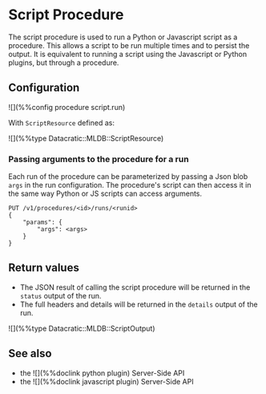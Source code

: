# Script Procedure

The script procedure is used to run a Python or Javascript script as a procedure. This allows a script to be run multiple times and to persist the output. It is equivalent to running a script using the Javascript or Python plugins, but through a procedure.

## Configuration

![](%%config procedure script.run)

With `ScriptResource` defined as:

![](%%type Datacratic::MLDB::ScriptResource)

### Passing arguments to the procedure for a run

Each run of the procedure can be parameterized by passing a Json blob `args` in the run configuration. The procedure's script can then access it in the same way Python or JS scripts can access arguments.

    PUT /v1/procedures/<id>/runs/<runid>
    {
        "params": {
            "args": <args>
        }
    }

## Return values

- The JSON result of calling the script procedure will be returned in the `status`
output of the run.
- The full headers and details will be returned in the `details` output of the run.

![](%%type Datacratic::MLDB::ScriptOutput)

## See also

* the ![](%%doclink python plugin) Server-Side API
* the ![](%%doclink javascript plugin) Server-Side API

